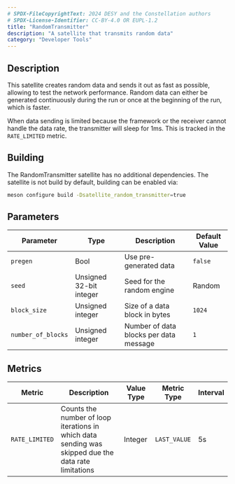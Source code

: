 ```yaml
---
# SPDX-FileCopyrightText: 2024 DESY and the Constellation authors
# SPDX-License-Identifier: CC-BY-4.0 OR EUPL-1.2
title: "RandomTransmitter"
description: "A satellite that transmits random data"
category: "Developer Tools"
---
```


## Description

This satellite creates random data and sends it out as fast as possible, allowing to test the network performance.
Random data can either be generated continuously during the run or once at the beginning of the run, which is faster.

When data sending is limited because the framework or the receiver cannot handle the data rate, the transmitter will sleep
for 1ms. This is tracked in the `RATE_LIMITED` metric.

## Building

The RandomTransmitter satellite has no additional dependencies.
The satellite is not build by default, building can be enabled via:

```sh
meson configure build -Dsatellite_random_transmitter=true
```

## Parameters

| Parameter | Type | Description | Default Value |
|-----------|------|-------------|---------------|
| `pregen` | Bool | Use pre-generated data | `false` |
| `seed` | Unsigned 32-bit integer | Seed for the random engine | Random |
| `block_size` | Unsigned integer | Size of a data block in bytes | `1024` |
| `number_of_blocks` | Unsigned integer | Number of data blocks per data message | `1` |

## Metrics

| Metric | Description | Value Type | Metric Type | Interval |
|--------|-------------|------------|-------------|----------|
| `RATE_LIMITED` | Counts the number of loop iterations in which data sending was skipped due the data rate limitations | Integer | `LAST_VALUE` | 5s |
